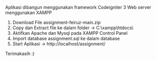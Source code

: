 Aplikasi dibangun menggunakan framework Codeigniter 3
Web server menggunakan XAMPP

1. Download File assignment-feiruz-main.zip 
2. Copy dan Extract file ke dalam folder -> C:\xampp\htdocs\
3. Aktifkan Apache dan Mysql pada XAMPP Control Panel
3. Import database assignment.sql ke dalam database
4. Start Aplikasi -> http://localhost/assignment/

Terimakasih :)

